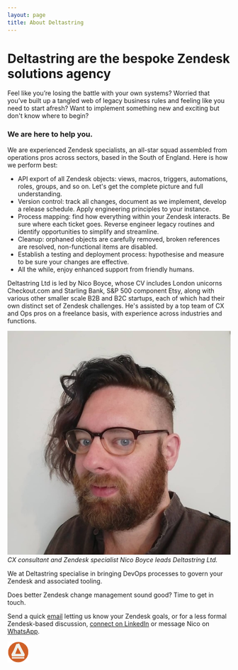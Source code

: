 ```yaml
---
layout: page
title: About Deltastring
---
```


# Deltastring are the bespoke Zendesk solutions agency

Feel like you’re losing the battle with your own systems? Worried that you’ve built up a tangled web of legacy business rules and feeling like you need to start afresh? Want to implement something new and exciting but don't know where to begin?

### We are here to help you.

We are experienced Zendesk specialists, an all-star squad assembled from operations pros across sectors, based in the South of England. Here is how we perform best:

* API export of all Zendesk objects: views, macros, triggers, automations, roles, groups, and so on. Let's get the complete picture and full understanding.
* Version control: track all changes, document as we implement, develop a release schedule. Apply engineering principles to your instance.
* Process mapping: find how everything within your Zendesk interacts. Be sure where each ticket goes. Reverse engineer legacy routines and identify opportunities to simplify and streamline.
* Cleanup: orphaned objects are carefully removed, broken references are resolved, non-functional items are disabled.
* Establish a testing and deployment process: hypothesise and measure to be sure your changes are effective.
* All the while, enjoy enhanced support from friendly humans.

Deltastring Ltd is led by Nico Boyce, whose CV includes London unicorns Checkout.com and Starling Bank, S&P 500 component Etsy, along with various other smaller scale B2B and B2C startups, each of which had their own distinct set of Zendesk challenges. He's assisted by a top team of CX and Ops pros on a freelance basis, with experience across industries and functions.

![Nico Boyce, Deltastring Ltd founder.](/public/img/nico-mugshot-small.jpg)
*CX consultant and Zendesk specialist Nico Boyce leads Deltastring Ltd.*

We at Deltastring specialise in bringing DevOps processes to govern your Zendesk and associated tooling.

Does better Zendesk change management sound good? Time to get in touch.

Send a quick [email](mailto:nico@deltastring.com) letting us know your Zendesk goals, or for a less formal Zendesk-based discussion, [connect on LinkedIn](https://www.linkedin.com/in/nicoboyce/) or message Nico on [WhatsApp](https://wa.me/447596476097).

![Deltastring icon](/public/img/delta.png)